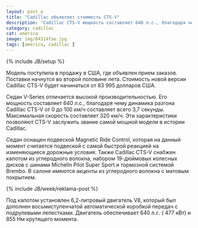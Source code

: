 ```yaml
---
layout: post_a
title: "Cadillac объявляет стоимость CTS-V"
description: "Cadillac CTS-V мощность составляет 640 л.с., благодаря чему динамика разгона от 0 до 100 км/ч от 0 до 100 км/ч составляет всего 3,7 секунды. Максимальная скорость составляет 320 км/ч. "
category: cadillac
cat: america
image: img/04314fae.jpg
tags: [america, cadillac ]
---
```

{% include JB/setup %}

Модель поступила в продажу в США, где объявлен прием заказов. Поставки начнутся во второй половине лета. Стоимость новой версии Cadillac CTS-V будет начинаться от 83 995 долларов США.
<!-- more -->

Седан V-Series отличается высокой производительностью. Его мощность составляет 640 л.с., благодаря чему динамика разгона Cadillac CTS-V от 0 до 100 км/ч составляет всего 3,7 секунды. Максимальная скорость составляет 320 км/ч. Эти характеристики позволяют CTS-V заслужить звание самой мощной модели в истории Cadillac.

Седан оснащен подвеской Magnetic Ride Control, которая на данный момент считается подвеской с самой быстрой реакцией на изменяющиеся дорожные условия. Также Cadillac CTS-V снабжен капотом из углеродного волокна, набором 19-дюймовых колесных дисков с шинами Michelin Pilot Super Sport и тормозной системой Brembo. В салоне имеются акценты из углеродного волокна с матовым покрытием.

{% include JB/week/reklama-post %}

Под капотом установлен 6,2-литровый двигатель V8, который был дополнен восьмиступенчатой автоматической коробкой передач с подрулевыми лепестками. Двигатель обеспечивает 640 л.с. ( 477 кВт) и 855 Нм крутящего момента.
